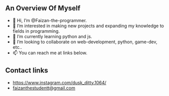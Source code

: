 ## An Overview Of Myself

- 👋 Hi, I’m @Faizan-the-programmer.
- 👀 I’m interested in making new projects and expanding my knowledge to fields in programming.
- 🌱 I’m currently learning python and js.
- 💞️ I’m looking to collaborate on web-development, python, game-dev, etc..
- 📫 You can reach me at links below.

## Contact links

- https://www.instagram.com/dusk_ditty.1064/
- faizanthestudentt@gmail.com

